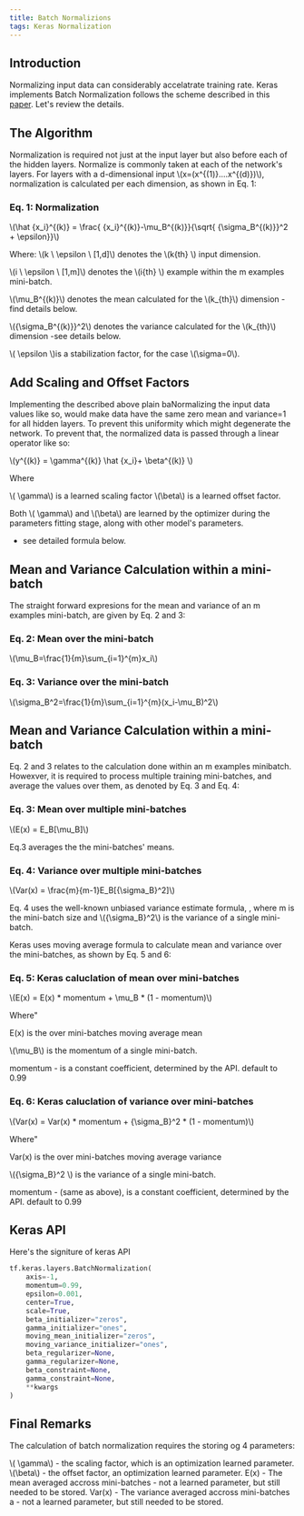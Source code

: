 ```yaml
---
title: Batch Normalizions
tags: Keras Normalization
---
```


## Introduction



Normalizing input data can considerably accelatrate training rate. Keras implements Batch Normalization follows the scheme described in this [paper](https://arxiv.org/abs/1502.03167). Let's review the details.

## The Algorithm 

Normalization is required not just at the input layer but also before each of the hidden layers. Normalize is commonly taken at each of the network's layers. For layers with a d-dimensional input \\(x=(x^{(1)}....x^{(d)})\\), normalization is calculated per each dimension, as shown in Eq. 1:

### Eq. 1: Normalization

\\(\hat {x_i}^{(k)} = \frac{ {x_i}^{(k)}-\mu_B^{(k)}}{\sqrt{  {\sigma_B^{(k)}}^2   + \epsilon}}\\)

Where:
\\(k \ \epsilon \ [1,d]\\) denotes the \\(k{th} \\) input dimension.

 \\(i \ \epsilon \ [1,m]\\) denotes the \\(i{th} \\) example within the m examples mini-batch.

\\(\mu_B^{(k)}\\) denotes the mean calculated for the \\(k_{th}\\) dimension - find details below.

\\({\sigma_B^{(k)}}^2\\) denotes the variance calculated for the \\(k_{th}\\) dimension -see details below.

\\( \epsilon \\)is a stabilization factor, for the case \\(\sigma=0\\).


## Add Scaling and Offset Factors

Implementing the described above plain baNormalizing the input data values like so, would make data have the same zero mean and variance=1 for all hidden layers. To prevent this uniformity which might degenerate the network. To prevent that, the normalized data is passed through a linear operator like so:


\\(y^{(k)} =  \gamma^{(k)}  \hat {x_i}+ \beta^{(k)} \\)

Where 

\\( \gamma\\) is a learned scaling factor
\\(\beta\\)  is a learned offset factor.

Both \\( \gamma\\) and \\(\beta\\)  are learned by the optimizer during the parameters fitting stage, along with other model's parameters.

- see detailed formula below.

##  Mean and Variance Calculation within a mini-batch

The straight forward expresions for the mean and variance of an m examples mini-batch,  are given by Eq. 2 and 3:

### Eq. 2: Mean over the mini-batch

\\(\mu_B=\frac{1}{m}\sum_{i=1}^{m}x_i\\)

### Eq. 3: Variance over the mini-batch

\\(\sigma_B^2=\frac{1}{m}\sum_{i=1}^{m}(x_i-\mu_B)^2\\)


##  Mean and Variance Calculation within a mini-batch


Eq. 2 and 3 relates to the calculation done within an m examples minibatch. Howexver, it is required to process multiple training mini-batches, and average the values over them, as denoted by Eq. 3 and Eq. 4:

### Eq. 3: Mean over multiple mini-batches

\\(E(x) = E_B[\mu_B]\\)

Eq.3 averages the the mini-batches' means.


### Eq. 4: Variance over multiple mini-batches

\\(Var(x) = \frac{m}{m-1}E_B[{\sigma_B}^2]\\)

Eq. 4 uses the well-known unbiased variance estimate formula, , where m is the mini-batch size and \\({\sigma_B}^2\\) is the variance of a single mini-batch.


Keras uses moving average formula to calculate mean and variance over the mini-batches, as shown by Eq. 5 and 6:


### Eq. 5: Keras caluclation of mean over mini-batches


\\(E(x) = E(x) * momentum + \mu_B * (1 - momentum)\\)

Where"

E(x) is the over mini-batches moving average mean

\\(\mu_B\\) is the momentum of a single mini-batch.

momentum - is a constant coefficient, determined by the API. default to 0.99

### Eq. 6: Keras caluclation of variance over mini-batches


\\(Var(x) = Var(x) * momentum + {\sigma_B}^2 * (1 - momentum)\\)

Where"

Var(x) is the over mini-batches moving average variance

\\({\sigma_B}^2 \\) is the variance of a single mini-batch.

momentum - (same as above), is a constant coefficient, determined by the API. default to 0.99


## Keras API


Here's the signiture of keras API

```python
tf.keras.layers.BatchNormalization(
    axis=-1,
    momentum=0.99,
    epsilon=0.001,
    center=True,
    scale=True,
    beta_initializer="zeros",
    gamma_initializer="ones",
    moving_mean_initializer="zeros",
    moving_variance_initializer="ones",
    beta_regularizer=None,
    gamma_regularizer=None,
    beta_constraint=None,
    gamma_constraint=None,
    **kwargs
)
```

## Final Remarks


The calculation of batch normalization requires the storing og 4 parameters:


\\( \gamma\\) - the scaling factor, which is an optimization learned parameter.
\\(\beta\\)  - the offset factor, an optimization learned parameter.
E(x) - The mean averaged accross mini-batches - not a learned parameter, but still needed to be stored.
Var(x) - The variance averaged accross mini-batches a - not a learned parameter, but still needed to be stored.

